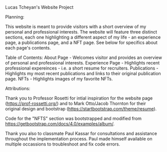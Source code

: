 Lucas Tcheyan's Website Project

Planning:

This website is meant to provide visitors with a short overview of my personal and professional interests. The website will feature three distinct sections, each one highlighting a different aspect of my life - an experience page, a publications page, and a NFT page. See below for specifics about each page's contents.

Table of Contents:
About Page - Welcomes visitor and provides an overview of personal and professional interests. 
Experience Page - Highlights recent professional expereinces - i.e. a short resume for recruiters. 
Publications - Highlights my most recent publications and links to their original publication page. 
NFTs - Highlights images of my favorite NFTs. 

Attributions:

Thank you to Professor Rosetti for intial inspiration for the website page (https://prof-rossetti.org/) and to Mark Otto/Jacob Thornton for their original design and bootstrap (https://startbootstrap.com/theme/resume). 

Code for the "NFTS" section was bootstrapped and modified from https://getbootstrap.com/docs/4.0/examples/album/.

Thank you also to classmate Paul Kassar for consultations and assistance throughout the implementation process. Paul made himself available on multiple occassions to troubleshoot and fix code errors. 



